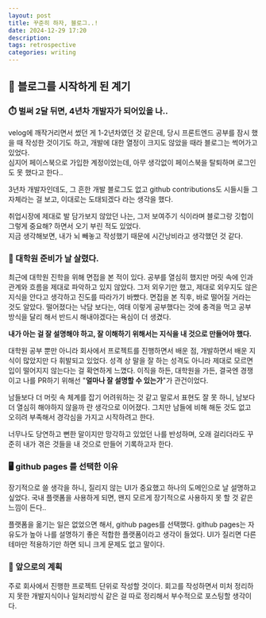 ```yaml
---
layout: post
title: 꾸준히 하자, 블로그..! 
date: 2024-12-29 17:20
description: 
tags: retrospective
categories: writing
---
```


## 📝 블로그를 시작하게 된 계기 

### ⏱️ 벌써 2달 뒤면, 4년차 개발자가 되어있을 나..  

velog에 깨작거리면서 썼던 게 1-2년차였던 것 같은데, 당시 프론트엔드 공부를 잠시 했을 때 작성한 것이기도 하고, 개발에 대한 열정이 크지도 않았을 때라 블로그는 썩어가고 있었다.  
심지어 페이스북으로 가입한 계정이었는데, 아무 생각없이 페이스북을 탈퇴하며 로그인도 못 했다고 한다..

3년차 개발자인데도, 그 흔한 개발 블로그도 없고 github contributions도 시들시들 그 자체라는 걸 보고, 이대로는 도태되겠다 라는 생각을 했다.

취업시장에 제대로 발 담가보지 않았던 나는, 그저 보여주기 식이라며 블로그랑 깃헙이 그렇게 중요해? 하면서 오기 부린 적도 있었다.  
지금 생각해보면, 내가 뇌 빼놓고 작성했기 때문에 시간낭비라고 생각했던 것 같다.

### 🙊 대학원 준비가 날 살렸다.

최근에 대학원 진학을 위해 면접을 본 적이 있다. 공부를 열심히 했지만 머릿 속에 인과관계와 흐름을 제대로 파악하고 있지 않았다. 그저 외우기만 했고, 제대로 외우지도 않은 지식을 안다고 생각하고 진도를 따라가기 바빴다.
면접을 본 직후, 바로 떨어질 거라는 것도 알았다. 떨어졌다는 낙담 보다는, 여태 이렇게 공부했다는 것에 충격을 먹고 공부 방식을 달리 해서 반드시 해내야겠다는 욕심이 더 생겼다.

**내가 아는 걸 잘 설명해야 하고, 잘 이해하기 위해서는 지식을 내 것으로 만들어야 했다.**  

대학원 공부 뿐만 아니라 회사에서 프로젝트를 진행하면서 배운 점, 개발하면서 배운 지식이 많았지만 다 휘발되고 있었다.
성격 상 말을 잘 하는 성격도 아니라 제대로 모르면 입이 떨어지지 않는다는 걸 확연하게 느꼈다. 이직을 하든, 대학원을 가든, 결국엔 경쟁이고 나를 PR하기 위해선 "**얼마나 잘 설명할 수 있는가**"가 관건이었다. 

남들보다 더 머릿 속 체계를 잡기 어려워하는 것 같고 말로서 표현도 잘 못 하니, 남보다 더 열심히 해야하지 않을까 란 생각으로 이어졌다. 그치만 남들에 비해 해둔 것도 없고 오히려 부족해서 경각심을 가지고 시작하려고 한다.

너무나도 당연하고 뻔한 말이지만 망각하고 있었던 나를 반성하며, 오래 걸리더라도 꾸준히 내가 겪은 것들을 내 것으로 만들어 기록하고자 한다.

### 🖥️ github pages 를 선택한 이유

장기적으로 쓸 생각을 하니, 질리지 않는 UI가 중요했고 하나의 도메인으로 날 설명하고 싶었다.
국내 플랫폼을 사용하게 되면, 왠지 모르게 장기적으로 사용하지 못 할 것 같은 느낌이 든다..

플랫폼을 옮기는 일은 없었으면 해서, github pages를 선택했다. github pages는 자유도가 높아 나를 설명하기 좋은 적합한 플랫폼이라고 생각이 들었다.
UI가 질리면 다른 테마만 적용하기만 하면 되니 크게 문제도 없고 말이다.

### 📍 앞으로의 계획

주로 회사에서 진행한 프로젝트 단위로 작성할 것이다. 회고를 작성하면서 미처 정리하지 못한 개발지식이나 일처리방식 같은 걸 따로 정리해서 부수적으로 포스팅할 생각이다.



